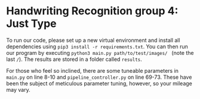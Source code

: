 # Handwriting Recognition group 4: Just Type
To run our code, please set up a new virtual environment and install all dependencies using ```pip3 install -r requirements.txt```. 
You can then run our program by executing ```python3 main.py path/to/test/images/ ``` (note the last ```/```). The results are stored in a folder called ```results```. 

For those who feel so inclined, there are some tuneable parameters in ```main.py``` on line 8-10 and ```pipeline_controller.py``` on line 69-73. These have been the subject of meticulous parameter tuning, however, so your mileage may vary. 
